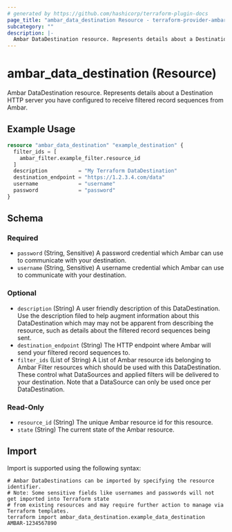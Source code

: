 ```yaml
---
# generated by https://github.com/hashicorp/terraform-plugin-docs
page_title: "ambar_data_destination Resource - terraform-provider-ambar"
subcategory: ""
description: |-
  Ambar DataDestination resource. Represents details about a Destination HTTP server you have configured to receive filtered record sequences from Ambar.
---
```


# ambar_data_destination (Resource)

Ambar DataDestination resource. Represents details about a Destination HTTP server you have configured to receive filtered record sequences from Ambar.

## Example Usage

```terraform
resource "ambar_data_destination" "example_destination" {
  filter_ids = [
    ambar_filter.example_filter.resource_id
  ]
  description          = "My Terraform DataDestination"
  destination_endpoint = "https://1.2.3.4.com/data"
  username             = "username"
  password             = "password"
}
```

<!-- schema generated by tfplugindocs -->
## Schema

### Required

- `password` (String, Sensitive) A password credential which Ambar can use to communicate with your destination.
- `username` (String, Sensitive) A username credential which Ambar can use to communicate with your destination.

### Optional

- `description` (String) A user friendly description of this DataDestination. Use the description filed to help augment information about this DataDestination which may may not be apparent from describing the resource, such as details about the filtered record sequences being sent.
- `destination_endpoint` (String) The HTTP endpoint where Ambar will send your filtered record sequences to.
- `filter_ids` (List of String) A List of Ambar resource ids belonging to Ambar Filter resources which should be used with this DataDestination. These control what DataSources and applied filters will be delivered to your destination. Note that a DataSource can only be used once per DataDestination.

### Read-Only

- `resource_id` (String) The unique Ambar resource id for this resource.
- `state` (String) The current state of the Ambar resource.

## Import

Import is supported using the following syntax:

```shell
# Ambar DataDestinations can be imported by specifying the resource identifier.
# Note: Some sensitive fields like usernames and passwords will not get imported into Terraform state
# from existing resources and may require further action to manage via Terraform templates.
terraform import ambar_data_destination.example_data_destination AMBAR-1234567890
```
